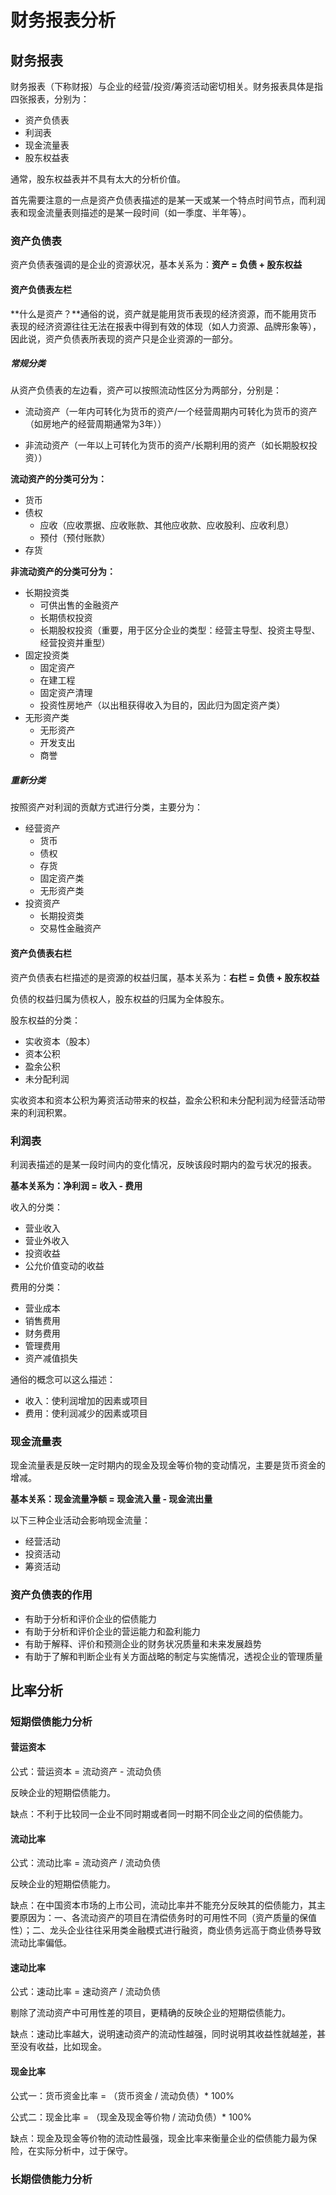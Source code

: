 # 财务报表分析

## 财务报表

财务报表（下称财报）与企业的经营/投资/筹资活动密切相关。财务报表具体是指四张报表，分别为：

* 资产负债表
* 利润表
* 现金流量表
* 股东权益表

通常，股东权益表并不具有太大的分析价值。

首先需要注意的一点是资产负债表描述的是某一天或某一个特点时间节点，而利润表和现金流量表则描述的是某一段时间（如一季度、半年等）。

### 资产负债表

资产负债表强调的是企业的资源状况，基本关系为：**资产 = 负债 + 股东权益**

#### 资产负债表左栏

**什么是资产？**通俗的说，资产就是能用货币表现的经济资源，而不能用货币表现的经济资源往往无法在报表中得到有效的体现（如人力资源、品牌形象等），因此说，资产负债表所表现的资产只是企业资源的一部分。

##### 常规分类

从资产负债表的左边看，资产可以按照流动性区分为两部分，分别是：

* 流动资产（一年内可转化为货币的资产/一个经营周期内可转化为货币的资产（如房地产的经营周期通常为3年））

* 非流动资产（一年以上可转化为货币的资产/长期利用的资产（如长期股权投资））

**流动资产的分类可分为：**

* 货币
* 债权
  * 应收（应收票据、应收账款、其他应收款、应收股利、应收利息）
  * 预付（预付账款）
* 存货

**非流动资产的分类可分为：**

* 长期投资类
  * 可供出售的金融资产
  * 长期债权投资
  * 长期股权投资（重要，用于区分企业的类型：经营主导型、投资主导型、经营投资并重型）
* 固定投资类
  * 固定资产
  * 在建工程
  * 固定资产清理
  * 投资性房地产（以出租获得收入为目的，因此归为固定资产类）
* 无形资产类
  * 无形资产
  * 开发支出
  * 商誉

##### 重新分类

按照资产对利润的贡献方式进行分类，主要分为：

* 经营资产
  * 货币
  * 债权
  * 存货
  * 固定资产类
  * 无形资产类
* 投资资产
  * 长期投资类
  * 交易性金融资产

#### 资产负债表右栏

资产负债表右栏描述的是资源的权益归属，基本关系为：**右栏 = 负债 + 股东权益**

负债的权益归属为债权人，股东权益的归属为全体股东。

股东权益的分类：

* 实收资本（股本）
* 资本公积
* 盈余公积
* 未分配利润

实收资本和资本公积为筹资活动带来的权益，盈余公积和未分配利润为经营活动带来的利润积累。

### 利润表

利润表描述的是某一段时间内的变化情况，反映该段时期内的盈亏状况的报表。

**基本关系为：净利润 = 收入 - 费用**

收入的分类：

* 营业收入
* 营业外收入
* 投资收益
* 公允价值变动的收益

费用的分类：

* 营业成本
* 销售费用
* 财务费用
* 管理费用
* 资产减值损失

通俗的概念可以这么描述：

* 收入：使利润增加的因素或项目
* 费用：使利润减少的因素或项目

### 现金流量表

现金流量表是反映一定时期内的现金及现金等价物的变动情况，主要是货币资金的增减。

**基本关系：现金流量净额 = 现金流入量 - 现金流出量**

以下三种企业活动会影响现金流量：

* 经营活动
* 投资活动
* 筹资活动

### 资产负债表的作用

* 有助于分析和评价企业的偿债能力
* 有助于分析和评价企业的营运能力和盈利能力
* 有助于解释、评价和预测企业的财务状况质量和未来发展趋势
* 有助于了解和判断企业有关方面战略的制定与实施情况，透视企业的管理质量

## 比率分析

### 短期偿债能力分析

#### 营运资本

公式：营运资本 = 流动资产 - 流动负债

反映企业的短期偿债能力。

缺点：不利于比较同一企业不同时期或者同一时期不同企业之间的偿债能力。

#### 流动比率

公式：流动比率 = 流动资产 / 流动负债

反映企业的短期偿债能力。

缺点：在中国资本市场的上市公司，流动比率并不能充分反映其的偿债能力，其主要原因为：一、各流动资产的项目在清偿债务时的可用性不同（资产质量的保值性）；二、龙头企业往往采用类金融模式进行融资，商业债务远高于商业债券导致流动比率偏低。

#### 速动比率

公式：速动比率 = 速动资产 / 流动负债

剔除了流动资产中可用性差的项目，更精确的反映企业的短期偿债能力。

缺点：速动比率越大，说明速动资产的流动性越强，同时说明其收益性就越差，甚至没有收益，比如现金。

#### 现金比率

公式一：货币资金比率 = （货币资金 / 流动负债）* 100%

公式二：现金比率 = （现金及现金等价物 / 流动负债）* 100%

缺点：现金及现金等价物的流动性最强，现金比率来衡量企业的偿债能力最为保险，在实际分析中，过于保守。

### 长期偿债能力分析

